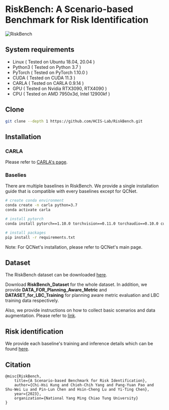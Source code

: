# RiskBench: A Scenario-based Benchmark for Risk Identification
![RiskBench](images/teaser.png)

## System requirements
- Linux ( Tested on Ubuntu 18.04, 20.04 )
- Python3 ( Tested on Python 3.7 )
- PyTorch ( Tested on PyTorch 1.10.0 )
- CUDA ( Tested on CUDA 11.3 )
- CARLA ( Tested on CARLA 0.9.14 )
- GPU ( Tested on Nvidia RTX3090, RTX4090 )
- CPU ( Tested on AMD 7950x3d, Intel 12900kf )

## Clone 
```bash
git clone --depth 1 https://github.com/HCIS-Lab/RiskBench.git
```
## Installation
### CARLA
Please refer to [CARLA's page](https://carla.readthedocs.io/en/latest/start_quickstart/).

### Baselies
There are multiple baselines in RiskBench. We provide a single installation guide that is compatible with every baselines except for QCNet.
```bash
# create conda environment 
conda create -n carla python=3.7
conda activate carla

# install pytorch 
conda install pytorch==1.10.0 torchvision==0.11.0 torchaudio==0.10.0 cudatoolkit=11.3 -c pytorch -c conda-forge

# install packages
pip install -r requirements.txt

```
Note: For QCNet's installation, please refer to QCNet's main page.

## Dataset
The RiskBench dataset can be downloaded [here](https://nycu1-my.sharepoint.com/:f:/g/personal/ychen_m365_nycu_edu_tw/EviA5ovlh6hPo_ZXEPQjxAQB2R3vNubk3HM1u4ib1VdPFA?e=WHEWdm).

Download **RiskBench_Dataset** for the whole dataset. In addition, we provide **DATA_FOR_Planning_Aware_Metric** and **DATASET_for_LBC_Training** for planning aware metric evaluation and LBC training data respectively.

Also, we provide instructions on how to collect basic scenarios and data augmentation. Please refer to [link](Planning_Aware_Metric/).

<!-- Dataset statistics: 

|       | Amount                     | Example       |
| :-----| :--------------------------- | :-----------: |
| Train |                      |    |
| Val   |                 |      |
| Test  |                                         |         | -->

## Risk identification
We provide each baseline's training and inference details which can be found [here](risk_identification/Baselines).

## Citation
```
@misc{RiskBench,
    title={A Scenario-based Benchmark for Risk Identification},
    author={Chi-Hsi Kung and Chieh-Chih Yang and Pang-Yuan Pao and Shu-Wei Lu and Pin-Lun Chen and Hsin-Cheng Lu and Yi-Ting Chen},
    year={2023},
    organization={National Yang Ming Chiao Tung University}
}
```
